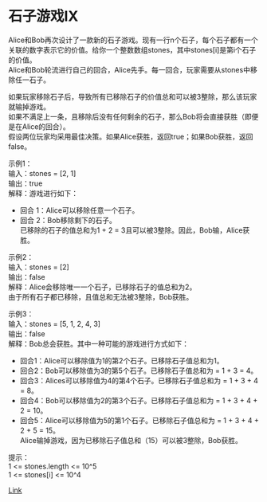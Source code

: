 <h1>石子游戏IX</h1>

Alice和Bob再次设计了一款新的石子游戏。现有一行n个石子，每个石子都有一个关联的数字表示它的价值。给你一个整数数组stones，其中stones[i]是第i个石子的价值。</br>
Alice和Bob轮流进行自己的回合，Alice先手。每一回合，玩家需要从stones中移除任一石子。</br>

如果玩家移除石子后，导致所有已移除石子的价值总和可以被3整除，那么该玩家就输掉游戏。</br>
如果不满足上一条，且移除后没有任何剩余的石子，那么Bob将会直接获胜（即便是在Alice的回合）。</br>
假设两位玩家均采用最佳决策。如果Alice获胜，返回true；如果Bob获胜，返回false。</br>

示例1：</br>
输入：stones = [2, 1]</br>
输出：true</br>
解释：游戏进行如下：</br>
- 回合 1：Alice可以移除任意一个石子。</br>
- 回合 2：Bob移除剩下的石子。</br>
  已移除的石子的值总和为1 + 2 = 3且可以被3整除。因此，Bob输，Alice获胜。</br>

示例2：</br>
输入：stones = [2]</br>
输出：false</br>
解释：Alice会移除唯一一个石子，已移除石子的值总和为2。</br>
由于所有石子都已移除，且值总和无法被3整除，Bob获胜。</br>

示例3：</br>
输入：stones = [5, 1, 2, 4, 3]</br>
输出：false</br>
解释：Bob总会获胜。其中一种可能的游戏进行方式如下：</br>
- 回合1：Alice可以移除值为1的第2个石子。已移除石子值总和为1。</br>
- 回合2：Bob可以移除值为3的第5个石子。已移除石子值总和为 = 1 + 3 = 4。</br>
- 回合3：Alices可以移除值为4的第4个石子。已移除石子值总和为 = 1 + 3 + 4 = 8。</br>
- 回合4：Bob可以移除值为2的第3个石子。已移除石子值总和为 = 1 + 3 + 4 + 2 = 10。</br>
- 回合5：Alice可以移除值为5的第1个石子。已移除石子值总和为 = 1 + 3 + 4 + 2 + 5 = 15。</br>
  Alice输掉游戏，因为已移除石子值总和（15）可以被3整除，Bob获胜。</br>

提示：</br>
1 <= stones.length <= 10^5</br>
1 <= stones[i] <= 10^4</br>

[Link](https://leetcode-cn.com/problems/stone-game-ix/)